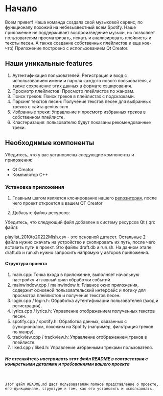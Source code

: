 # Начало
Всем привет! Наша команда создала свой музыковой сервис, по функционалу похожий на небезызвестный всем Spotify. 
Наше приложение не поддерживает воспроизведение музыки, но позволяет пользователям просматривать, искать и анализировать плейлисты и тексты песен. А также создание собственных плейлистов и еще кое-что)
Приложение построено с использованием Qt Creator.

## Наши уникальные features

1) Аутентификация пользователей: Регистрация и вход с использованием имени и пароля каждого нового пользователя, а также сохранение этих данных в формате хэширования.
2) Просмотр плейлистов: Просмотр плейлистов по жанрам.
3) Поиск треков: Поиск треков в плейлистах с подсказками.
4) Парсинг текстов песен: Получение текстов песен для выбранных треков с сайта genius.com 
5) Избранные треки: Управление и просмотр избранных треков в собственном плейлисте.
6) Кластеризация: пользователю будут показаны рекомендованные треки.

## Необходимые компоненты

Убедитесь, что у вас установлены следующие компоненты и приложения:

- Qt Creator
- Компилятор C++

### Установка приложения

1. Главным шагом является клонирование нашего [репозитория](https://github.com/Texvss/Spotify_project), после чего проект откроется в вашем QT Creator



2. Добавьте файлы ресурсов:

Убедитесь, что следующий файл добавлен в систему ресурсов Qt (.qrc файл):

playlist_2010to20222Mish.csv - это основной датасет. Остальные 2 файла нужно скачать на устройство и скопировать их путь, после чего вставить пути в проект. Это файлы draft.db и run.sh. На данном этапе draft.db и run.sh нужно запросить напрямую у авторов приложения.


#### Структура проекта

 1) main.cpp: Точка входа в приложение, выполняет начальную настройку и главный цикл обработки событий.
 2) mainwindow.cpp / mainwindow.h: Главное окно приложения, содержит основной пользовательский интерфейс и логику для просмотра плейлистов и получения текстов песен.
 3) login.cpp / login.h: Обработка аутентификации пользователей (вход и регистрация).
 4) lyrics.cpp / lyrics.h: Управление отображением полученных текстов песен.
 5) spotify.cpp / spotify.h: Обработка данных, связанных с функционалом, похожим на Spotify (например, фильтрация треков по жанру).
 6) trackview.cpp / trackview.h: Управление отображением треков в плейлисте.
 7) liked.cpp / liked.h: Управление избранными треками пользователя.




##### Не стесняйтесь настраивать этот файл README в соответствии с конкретными деталями и требованиями вашего проекта
```


Этот файл README.md даст пользователям полное представление о проекте, его функционале, структуре и том, как его установить и использовать.

